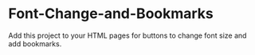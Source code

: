 Font-Change-and-Bookmarks
=========================

Add this project to your HTML pages for buttons to change font size and add bookmarks.